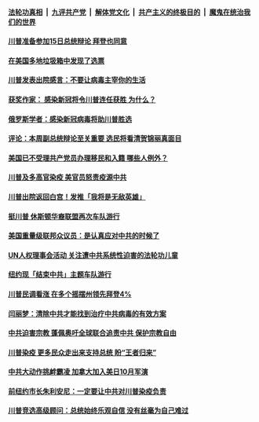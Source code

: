 

####  [法轮功真相](../../../../basic/blob/master/README.md?t=10061731) &nbsp;|&nbsp; [九评共产党](../../../../9ping.md/blob/master/README.md?t=10061731) &nbsp;|&nbsp; [解体党文化](../../../../jtdwh.md/blob/master/README.md?t=10061731)  &nbsp;|&nbsp; [共产主义的终极目的](../../../../gczydzjmd.md/blob/master/README.md?t=10061731) &nbsp;|&nbsp; [魔鬼在统治我们的世界](../../../../mgztzwmdsj.md/blob/master/README.md?t=10061731) 

#### [川普准备参加15日总统辩论 拜登也同意](../pages/soh6/429229.md?t=10061731) 
#### [在美国多地垃圾箱中发现了选票](../pages/soh6/429133.md?t=10061731) 
#### [川普发表出院感言：不要让病毒主宰你的生活](../pages/soh6/429115.md?t=10061731) 
#### [获奖作家： 感染新冠将令川普连任获胜 为什么？](../pages/soh6/429109.md?t=10061731) 
#### [俄罗斯学者：感染新冠病毒将助川普胜选](../pages/soh6/429097.md?t=10061731) 
#### [评论：本周副总统辩论至关重要 选民将看清贺锦丽真面目](../pages/soh6/429070.md?t=10061731) 
#### [美国已不受理共产党员办理移民和入籍  哪些人例外？](../pages/soh6/429037.md?t=10061731) 
#### [川普及多高官染疫 美官员怒责疫源中共](../pages/soh6/429058.md?t=10061731) 
#### [川普出院返回白宫！发推「我将是无敌英雄」](../pages/soh6/429055.md?t=10061731) 
#### [挺川普 休斯顿华裔联盟再次车队游行](../pages/soh6/429049.md?t=10061731) 
#### [美国重量级联邦众议员：是认真应对中共的时候了](../pages/soh6/429043.md?t=10061731) 
#### [UN人权理事会活动 关注遭中共系统性迫害的法轮功儿童](../pages/soh6/429031.md?t=10061731) 
#### [纽约现「结束中共」主题车队游行 ](../pages/soh6/429019.md?t=10061731) 
#### [川普民调看涨 在多个摇摆州领先拜登4%](../pages/soh6/428971.md?t=10061731) 
#### [闫丽梦：清除中共才能找到治疗中共病毒的有效方案](../pages/soh6/428977.md?t=10061731) 
#### [中共迫害宗教 蓬佩奥吁全球联合追责中共 保护宗教自由](../pages/soh6/428887.md?t=10061731) 
#### [川普染疫 更多民众走出来支持总统 盼“王者归来”](../pages/soh6/428938.md?t=10061731) 
#### [中共大动作挑衅霸凌 加拿大加入美日10月军演](../pages/soh6/428878.md?t=10061731) 
#### [前纽约市长朱利安尼：一定要让中共对川普染疫负责](../pages/soh6/428779.md?t=10061731) 
#### [川普竞选高级顾问：总统始终乐观自信 没有丝毫为自己难过](../pages/soh6/428785.md?t=10061731) 
